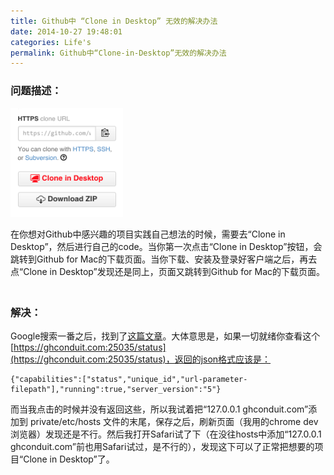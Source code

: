 ```yaml
---
title: Github中 “Clone in Desktop” 无效的解决办法
date: 2014-10-27 19:48:01
categories: Life's
permalink: Github中“Clone-in-Desktop”无效的解决办法
---
```


### 问题描述：

<img src="/image/图/Make “Clone in Desktop” down01.png" width="180" />

在你想对Github中感兴趣的项目实践自己想法的时候，需要去“Clone in Desktop”，然后进行自己的code。当你第一次点击“Clone in Desktop”按钮，会跳转到Github for Mac的下载页面。当你下载、安装及登录好客户端之后，再去点“Clone in Desktop”发现还是同上，页面又跳转到Github for Mac的下载页面。
　　
### 解决：
Google搜索一番之后，找到了[这篇文章](https://help.github.com/articles/github-conduit)。大体意思是，如果一切就绪你查看这个[https://ghconduit.com:25035/status](https://ghconduit.com:25035/status)，返回的json格式应该是：

	{"capabilities":["status","unique_id","url-parameter-filepath"],"running":true,"server_version":"5"} 

而当我点击的时候并没有返回这些，所以我试着把“127.0.0.1       ghconduit.com”添加到 private/etc/hosts 文件的末尾，保存之后，刷新页面（我用的chrome dev浏览器）发现还是不行。然后我打开Safari试了下（在没往hosts中添加“127.0.0.1       ghconduit.com”前也用Safari试过，是不行的），发现这下可以了正常把想要的项目“Clone in Desktop”了。

